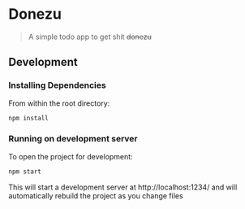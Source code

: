 # Donezu
> A simple todo app to get shit ~~donezu~~

## Development

### Installing Dependencies

From within the root directory:
```sh
npm install
```

### Running on development server

To open the project for development:
```sh
npm start
```

This will start a development server at http://localhost:1234/ and will automatically rebuild the project as you change files